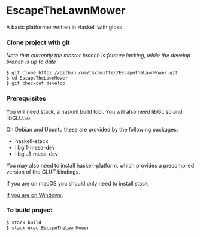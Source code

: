 # EscapeTheLawnMower

A basic platformer written in Haskell with gloss

### Clone project with git
*Note that currently the master branch is feature lacking, while the develop branch is up to date*
```console
$ git clone https://github.com/cschmitter/EscapeTheLawnMower.git
$ cd EscapeTheLawnMower
$ git checkout develop
```

### Prerequisites
You will need stack, a haskell build tool. You will also need libGL.so and libGLU.so
  
On Debian and Ubuntu these are provided by the following packages:
 - haskell-stack
 - libgl1-mesa-dev
 - libglu1-mesa-dev
  
You may also need to install haskell-platform, which provides a precompiled version of the GLUT bindings.

If you are on macOS you should only need to install stack.

[If you are on Windows](https://itsfoss.com/linux-better-than-windows/).

### To build project

```console
$ stack build
$ stack exec EscapeTheLawnMower
```
